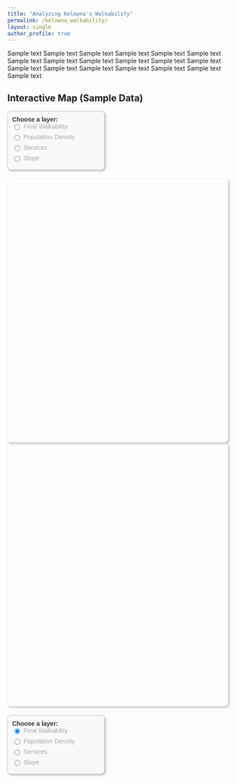 ```yaml
---
title: "Analyzing Kelowna's Walkability"
permalink: /kelowna_walkability/
layout: single
author_profile: true
---
```


Sample text Sample text Sample text Sample text Sample text Sample text Sample text Sample text Sample text Sample text Sample text Sample text Sample text Sample text Sample text Sample text Sample text Sample text Sample text 

## Interactive Map (Sample Data)

<!-- Container for two columns -->
<div id="map-container">
  <!-- Left column: legend / controls -->
  <div id="controls-box">
    <strong>Choose a layer:</strong>
    <label><input type="radio" name="layer" value="walkability" checked> Final Walkability</label>
    <label><input type="radio" name="layer" value="density"> Population Density</label>
    <label><input type="radio" name="layer" value="services"> Services</label>
    <label><input type="radio" name="layer" value="slope"> Slope</label>
  </div>

  <!-- Right column: map -->
  <div id="map"></div>
</div>

<!-- Container for two columns -->
<div id="map-container">
  <!-- Left column: map -->
  <div id="map"></div>

  <!-- Right column: legend / controls -->
  <div id="controls-box">
    <strong>Choose a layer:</strong>
    <label><input type="radio" name="layer" value="walkability" checked> Final Walkability</label>
    <label><input type="radio" name="layer" value="density"> Population Density</label>
    <label><input type="radio" name="layer" value="services"> Services</label>
    <label><input type="radio" name="layer" value="slope"> Slope</label>
  </div>
</div>

<style>
/* Two-column container */
#map-container {
  display: flex;
  flex-wrap: wrap; /* stacks columns on small screens */
  gap: 20px;
}

/* Map (left column) */
#map {
  flex: 1 1 0;      /* take remaining space */
  min-width: 300px;  /* don't shrink too small */
  height: 600px;
  border-radius: 8px;
  box-shadow: 2px 2px 5px rgba(0,0,0,0.3);
}

/* Controls box (right column) */
#controls-box {
  flex: 0 0 200px; /* fixed width */
  align-self: flex-start; /* prevents stretching */
  padding: 10px;
  background-color: #f9f9f9;
  border: 1px solid #ccc;
  border-radius: 8px;
  box-shadow: 2px 2px 5px rgba(0,0,0,0.3);
  font-family: Arial, sans-serif;
  color: #333333;
  font-size: 14px;
}


/* Radio button labels */
#controls-box label {
  display: flex;
  align-items: center;
  margin-bottom: 8px; /* vertical gap between options */
  cursor: pointer;
  color: darkgrey;
}

/* Space between radio button and text */
#controls-box input[type="radio"] {
  margin-right: 8px;
}
</style>


<!-- Leaflet CSS -->
<link rel="stylesheet" href="https://unpkg.com/leaflet/dist/leaflet.css" />

<!-- Leaflet JS -->
<script src="https://unpkg.com/leaflet/dist/leaflet.js"></script>

<script>
  // Initialize map
  var map = L.map('map').setView([49.8879, -119.4960], 13);

  // Add base map
  L.tileLayer('https://{s}.tile.openstreetmap.org/{z}/{x}/{y}.png', {
    attribution: '&copy; OpenStreetMap contributors'
  }).addTo(map);

  // Placeholder GeoJSON layers
  var walkability = L.geoJSON({
    "type": "FeatureCollection",
    "features": [
      { "type": "Feature", "properties": {"name": "Downtown"}, "geometry": {"type": "Polygon", "coordinates": [[[-119.5,49.88],[-119.48,49.88],[-119.48,49.89],[-119.5,49.89],[-119.5,49.88]]]}}
    ]
  }, {style: {color: "blue", fillOpacity: 0.4}}).addTo(map);

  var density = L.geoJSON({
    "type": "FeatureCollection",
    "features": [
      { "type": "Feature", "properties": {"name": "Midtown"}, "geometry": {"type": "Polygon", "coordinates": [[[-119.49,49.885],[-119.47,49.885],[-119.47,49.895],[-119.49,49.895],[-119.49,49.885]]]}}
    ]
  }, {style: {color: "green", fillOpacity: 0.4}});

  var services = L.geoJSON({
    "type": "FeatureCollection",
    "features": [
      { "type": "Feature", "properties": {"name": "Pandosy"}, "geometry": {"type": "Polygon", "coordinates": [[[-119.495,49.882],[-119.475,49.882],[-119.475,49.892],[-119.495,49.892],[-119.495,49.882]]]}}
    ]
  }, {style: {color: "orange", fillOpacity: 0.4}});

  var slope = L.geoJSON({
    "type": "FeatureCollection",
    "features": [
      { "type": "Feature", "properties": {"name": "Upper Mission"}, "geometry": {"type": "Polygon", "coordinates": [[[-119.51,49.88],[-119.49,49.88],[-119.49,49.89],[-119.51,49.89],[-119.51,49.88]]]}}
    ]
  }, {style: {color: "red", fillOpacity: 0.4}});

  // Layer mapping
  var layers = {
    walkability: walkability,
    density: density,
    services: services,
    slope: slope
  };

  // Radio button logic to show only one layer at a time
  document.querySelectorAll('input[name="layer"]').forEach(function(radio) {
    radio.addEventListener('change', function() {
      // Remove all layers
      for (let key in layers) {
        map.removeLayer(layers[key]);
      }
      // Add selected layer
      map.addLayer(layers[this.value]);
    });
  });
</script>
